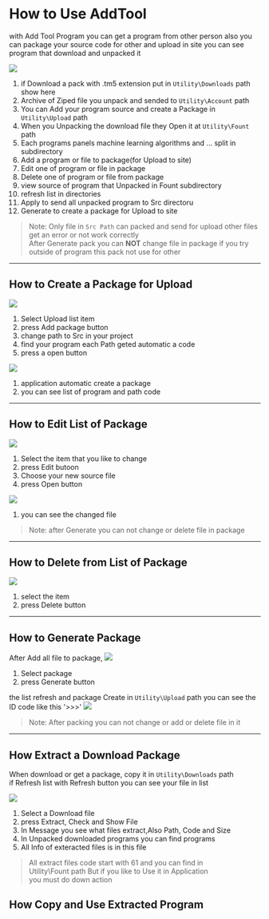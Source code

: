 How to Use AddTool
==================

with Add Tool Program you can get a program from other person
also you can package your source code for other and upload in site
you can see program that download and unpacked it

![](images/6/atp1a-1.jpg)

1. if Download a pack with .tm5 extension put in ``Utility\Downloads`` path show here
2. Archive of Ziped file you unpack and  sended to ``Utility\Account`` path
3. You can Add your program source and create a Package in ``Utility\Upload`` path
4. When you Unpacking the download file they Open it at ``Utility\Fount`` path
5. Each programs panels machine learning algorithms and ... split in subdirectory
6. Add a program or file to package(for Upload to site)
7. Edit one of program or file in package
8. Delete one of program or file from package
9. view source of program that Unpacked in Fount subdirectory
10. refresh list in directories
11. Apply to send all unpacked program to Src directoru
12. Generate to create a package for Upload to site

> Note: Only file in ``Src Path`` can packed and send for upload 
> other files get an error or not work correctly  
> After Generate pack you can **NOT** change file in package 
> if you try outside of program this pack not use for other

----------------------------------------------------------------

How to Create a Package for Upload
----------------------------------

![](images/6/atpapk2-1.jpg)

1. Select Upload list item
2. press Add package button
3. change path to Src in your project
4. find your program each Path geted automatic a code 
6. press a open button 

![](images/6/atpapk2b-1.jpg)

1. application automatic create a package
2. you can see list of program and path code

----------------------------------------------------------------

How to Edit List of Package
---------------------------
![](images/6/atpepk3-1.jpg)
1. Select the item that you like to change
2. press Edit butoon
3. Choose your new source file
4. press Open button

![](images/6/atpepk3b-1.jpg)

1. you can see the changed file

>Note: after Generate you can not change or delete file in package

----------------------------------------------------------------

How to Delete from List of Package
----------------------------------
![](images/6/atpdpk4-1.jpg)
1. select the item
2. press Delete button

----------------------------------------------------------------

How to Generate Package
-----------------------
After Add all file to package,
![](images/6/atpgpk5-1.jpg)
1. Select package
2. press Generate button

the list refresh and package Create in ``Utility\Upload`` path
you can see the ID code like this '>>>'
![](images/6/atpgpk5b.jpg)
>Note: After packing you can not change or add or delete file in it

----------------------------------------------------------------

How Extract a Download Package
------------------------------
When download or get a package, copy it in ``Utility\Downloads`` path  
if Refresh list with Refresh button you can see your file in list 

![](images/6/atpdpk6-1.jpg)

1. Select a Download file
2. press Extract, Check and Show File
3. In Message you see what files extract,Also Path, Code and Size
4. In Unpacked downloaded programs you can find programs
5. All Info of exteracted files is in this file

> All extract files code start with 61 and you can find in  
> Utility\Fount path But if you like to Use it in Application  
> you must do down action 

How Copy and Use Extracted Program
----------------------------------
